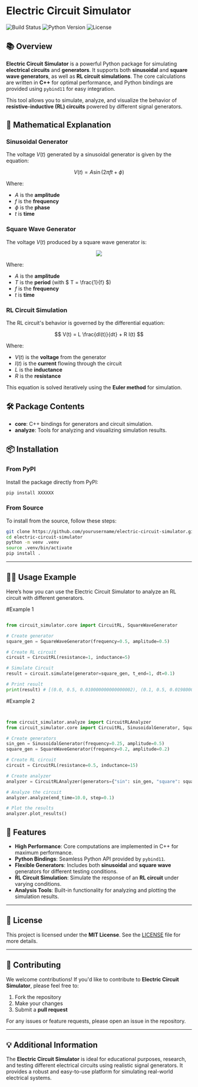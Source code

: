
# Electric Circuit Simulator

![Build Status](https://img.shields.io/badge/build-passing-brightgreen)
![Python Version](https://img.shields.io/badge/python-3.11-blue)
![License](https://img.shields.io/badge/license-MIT-green)

## 📚 Overview

**Electric Circuit Simulator** is a powerful Python package for simulating **electrical circuits** and **generators**. It supports both **sinusoidal** and **square wave generators**, as well as **RL circuit simulations**. The core calculations are written in **C++** for optimal performance, and Python bindings are provided using `pybind11` for easy integration.

This tool allows you to simulate, analyze, and visualize the behavior of **resistive-inductive (RL) circuits** powered by different signal generators.



## 🧮 Mathematical Explanation

### Sinusoidal Generator

The voltage $V(t)$ generated by a sinusoidal generator is given by the equation:

$$
V(t) = A \sin(2 \pi f t + \phi)
$$

Where:
- $A$ is the **amplitude**
- $f$ is the **frequency**
- $\phi$ is the **phase**
- $t$ is **time**

### Square Wave Generator

The voltage $V(t)$ produced by a square wave generator is:

<p align="center">
  <img src="https://latex.codecogs.com/svg.latex?\bg_white\color{white}\bf{V(t)%20=%20\begin{cases}%20A%20&%20\text{if%20}\mod(t,%20T)%20<%20\frac{T}{2}%20\\%20-A%20&%20\text{otherwise}%20\end{cases}}" />
</p>

Where:
- $A$ is the **amplitude**
- $T$ is the **period** (with $ T = \frac{1}{f} $)
- $f$ is the **frequency**
- $t$ is **time**

### RL Circuit Simulation

The RL circuit's behavior is governed by the differential equation:

$$
V(t) = L \frac{dI(t)}{dt} + R I(t)
$$

Where:
- $V(t)$ is the **voltage** from the generator
- $I(t)$ is the **current** flowing through the circuit
- $L$ is the **inductance**
- $R$ is the **resistance**

This equation is solved iteratively using the **Euler method** for simulation.



## 🛠 Package Contents

- **core**: C++ bindings for generators and circuit simulation.
- **analyze**: Tools for analyzing and visualizing simulation results.



## 📦 Installation

### From PyPI

Install the package directly from PyPI:

```bash
pip install XXXXXX
```

### From Source

To install from the source, follow these steps:

```bash
git clone https://github.com/yourusername/electric-circuit-simulator.git
cd electric-circuit-simulator
python -m venv .venv
source .venv/bin/activate
pip install .
```

---

## 🧑‍💻 Usage Example

Here’s how you can use the Electric Circuit Simulator to analyze an RL circuit with different generators.

#Example 1
```python

from circuit_simulator.core import CircuitRL, SquareWaveGenerator

# Create generator
square_gen = SquareWaveGenerator(frequency=0.5, amplitude=0.5)

# Create RL circuit
circuit = CircuitRL(resistance=1, inductance=5)

# Simulate Circuit
result = circuit.simulate(generator=square_gen, t_end=1, dt=0.1)

# Print result
print(result) # [(0.0, 0.5, 0.010000000000000002), (0.1, 0.5, 0.019800000000000005), (0.2, 0.5, 0.029404000000000007), ...]

```
#Example 2
```python


from circuit_simulator.analyze import CircuitRLAnalyzer
from circuit_simulator.core import CircuitRL, SinusoidalGenerator, SquareWaveGenerator

# Create generators
sin_gen = SinusoidalGenerator(frequency=0.25, amplitude=0.5)
square_gen = SquareWaveGenerator(frequency=0.2, amplitude=0.2)

# Create RL circuit
circuit = CircuitRL(resistance=0.5, inductance=15)

# Create analyzer
analyzer = CircuitRLAnalyzer(generators={"sin": sin_gen, "square": square_gen}, circuit=circuit)

# Analyze the circuit
analyzer.analyze(end_time=10.0, step=0.1)

# Plot the results
analyzer.plot_results()
```



## 🚀 Features

- **High Performance**: Core computations are implemented in C++ for maximum performance.
- **Python Bindings**: Seamless Python API provided by `pybind11`.
- **Flexible Generators**: Includes both **sinusoidal** and **square wave** generators for different testing conditions.
- **RL Circuit Simulation**: Simulate the response of an **RL circuit** under varying conditions.
- **Analysis Tools**: Built-in functionality for analyzing and plotting the simulation results.

---

## 📜 License

This project is licensed under the **MIT License**. See the [LICENSE](LICENSE) file for more details.

---

## 🤝 Contributing

We welcome contributions! If you'd like to contribute to **Electric Circuit Simulator**, please feel free to:

1. Fork the repository
2. Make your changes
3. Submit a **pull request**

For any issues or feature requests, please open an issue in the repository.

---

## 💡 Additional Information

The **Electric Circuit Simulator** is ideal for educational purposes, research, and testing different electrical circuits using realistic signal generators. It provides a robust and easy-to-use platform for simulating real-world electrical systems.

